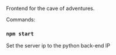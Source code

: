 Frontend for the cave of adventures.

Commands:

### `npm start`

Set the server ip to the python back-end IP

